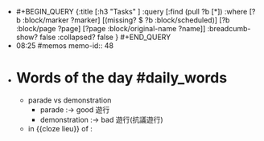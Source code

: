 - #+BEGIN_QUERY
  {:title [:h3 "Tasks" ]
  :query [:find (pull ?b [*])
  :where
    [?b :block/marker ?marker]
    [(missing? $ ?b :block/scheduled)]
    [?b :block/page ?page]
    [?page :block/original-name ?name]]
  :breadcumb-show? false
  :collapsed? false
  }
  #+END_QUERY
- 08:25 #memos
  memo-id:: 48
- # Words of the day #daily_words
	- parade vs demonstration
		- parade :-> good 遊行
		- demonstration :-> bad 遊行(抗議遊行)
	- in {{cloze lieu}} of :